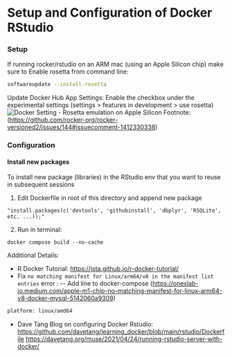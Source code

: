# Setup and Configuration of Docker RStudio

### Setup
If running rocker/rstudio on an ARM mac (using an Apple Silicon chip) make sure to Enable rosetta from command line: 
```sh
softwareupdate --install-rosetta
```
Update Docker Hub App Settings: Enable the checkbox under the experimental settings (settings > features in development > use rosetta)
![Docker Setting - Rosetta emulation on Apple Silicon](https://miro.medium.com/v2/resize:fit:1400/format:webp/1*6uPAJ8XiHyZ0gqMy2JscBQ.png)
Footnote: (https://github.com/rocker-org/rocker-versioned2/issues/144#issuecomment-1412330338)

### Configuration

#### Install new packages
To install new package (libraries) in the RStudio env that you want to reuse in subsequent sessions
1. Edit Dockerfile in root of this directory and append new package 
```hp
"install.packages(c('devtools', 'githubinstall', 'dbplyr', 'RSQLite', etc. ...));"
```
2. Run in terminal:
```hp
docker compose build --no-cache
```


Additional Details:
- R Docker Tutorial: https://jsta.github.io/r-docker-tutorial/
- Fix `no matching manifest for Linux/arm64/v8 in the manifest list entries` error : 
-- Add line to docker-compose (https://onexlab-io.medium.com/apple-m1-chip-no-matching-manifest-for-linux-arm64-v8-docker-mysql-5142060a9309)
```sh 
platform: linux/amd64 
``` 
- Dave Tang Blog on configuring Docker Rstudio:
https://github.com/davetang/learning_docker/blob/main/rstudio/Dockerfile
https://davetang.org/muse/2021/04/24/running-rstudio-server-with-docker/ 